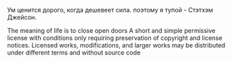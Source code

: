 Ум ценится дорого, когда дешевеет сила. поэтому я тупой - Стэтхэм Джейсон.

The meaning of life is to close open doors A short and simple permissive license with conditions only requiring preservation of copyright and license notices. Licensed works, modifications, and larger works may be distributed under different terms and without source code
